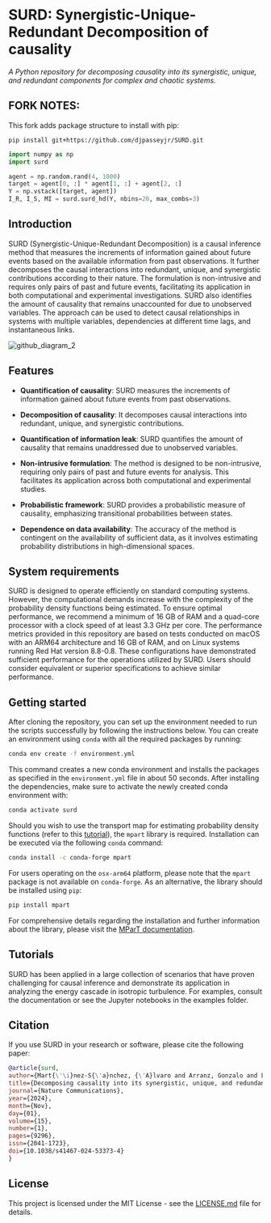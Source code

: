 # SURD: Synergistic-Unique-Redundant Decomposition of causality

_A Python repository for decomposing causality into its synergistic, unique, and redundant components for complex and chaotic systems._

## FORK NOTES:

This fork adds package structure to install with pip:

`pip install git+https://github.com/djpasseyjr/SURD.git`

```python
import numpy as np
import surd

agent = np.random.rand(4, 1000)
target = agent[0, :] * agent[1, :] + agent[2, :]
Y = np.vstack([target, agent])
I_R, I_S, MI = surd.surd_hd(Y, nbins=20, max_combs=3)
```

## Introduction
SURD (Synergistic-Unique-Redundant Decomposition) is a causal inference method that measures the increments of information gained about future events based on the
available information from past observations. It further decomposes the causal interactions into redundant, unique, and synergistic contributions according to their nature. The formulation is non-intrusive and requires only pairs of past and future events, facilitating its application in both computational and experimental
investigations. SURD also identifies the amount of causality that remains unaccounted for due to unobserved variables. The approach can be used to detect
causal relationships in systems with multiple variables, dependencies at different time lags, and instantaneous links.

<!---<img width="1209" alt="Screenshot 2024-02-21 at 5 22 41 PM" src="https://github.mit.edu/storage/user/27189/files/77ed0e78-e988-406c-b977-0e927661b168">--->
![github_diagram_2](https://github.com/user-attachments/assets/937fa18d-1179-4cfe-ae5a-e262582614a0)

## Features

- **Quantification of causality**: SURD measures the increments of information gained about future events from past observations.

- **Decomposition of causality**: It decomposes causal interactions into redundant, unique, and synergistic contributions.

- **Quantification of information leak**: SURD quantifies the amount of causality that remains unaddressed due to unobserved variables.

- **Non-intrusive formulation**: The method is designed to be non-intrusive, requiring only pairs of past and future events for analysis. This facilitates its application across both computational and experimental studies.

- **Probabilistic framework**: SURD provides a probabilistic measure of causality, emphasizing transitional probabilities between states.

- **Dependence on data availability**: The accuracy of the method is contingent on the availability of sufficient data, as it involves estimating probability distributions in high-dimensional spaces.

## System requirements

SURD is designed to operate efficiently on standard computing systems. However, the computational demands increase with the complexity of the probability density functions being estimated. To ensure optimal performance, we recommend a minimum of 16 GB of RAM and a quad-core processor with a clock speed of at least 3.3 GHz per core. The performance metrics provided in this repository are based on tests conducted on macOS with an ARM64 architecture and 16 GB of RAM, and on Linux systems running Red Hat version 8.8-0.8. These configurations have demonstrated sufficient performance for the operations utilized by SURD. Users should consider equivalent or superior specifications to achieve similar performance.

## Getting started

After cloning the repository, you can set up the environment needed to run the scripts successfully by following the instructions below. You can create an environment using `conda` with all the required packages by running:
```sh
conda env create -f environment.yml
```
This command creates a new conda environment and installs the packages as specified in the `environment.yml` file in about 50 seconds. After installing the dependencies, make sure to activate the newly created conda environment with:
```sh
conda activate surd
```
Should you wish to use the transport map for estimating probability density functions (refer to this [tutorial](https://github.com/MIT-Computational-Turbulence-Group/SURD/blob/main/examples/E07_transport_map.ipynb)), the `mpart` library is required. Installation can be executed via the following `conda` command:
```sh
conda install -c conda-forge mpart
```
For users operating on the `osx-arm64` platform, please note that the `mpart` package is not available on `conda-forge`. As an alternative, the library should be installed using `pip`:
```sh
pip install mpart
```
For comprehensive details regarding the installation and further information about the library, please visit the [MParT documentation](https://measuretransport.github.io/MParT/).

## Tutorials
SURD has been applied in a large collection of scenarios that have proven challenging for causal inference and demonstrate its application in analyzing the energy cascade in isotropic turbulence. For examples, consult the documentation or see the Jupyter notebooks in the examples folder.

## Citation

If you use SURD in your research or software, please cite the following paper:

```bibtex
@article{surd,
author={Mart{\'\i}nez-S{\'a}nchez, {\'A}lvaro and Arranz, Gonzalo and Lozano-Dur{\'a}n, Adri{\'a}n},
title={Decomposing causality into its synergistic, unique, and redundant components},
journal={Nature Communications},
year={2024},
month={Nov},
day={01},
volume={15},
number={1},
pages={9296},
issn={2041-1723},
doi={10.1038/s41467-024-53373-4}
}
```

## License
This project is licensed under the MIT License - see the [LICENSE.md](LICENSE.md) file for details.

